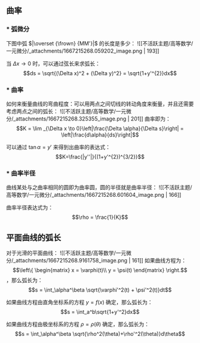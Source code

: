 
## 曲率

### * 弧微分
下图中弧 $|\overset {\frown} {MM'}|$  的长度是多少：
![[不活跃主题/高等数学/一元微分/_attachments/1667215268.059202_image.png | 193]]

当 $\Delta x \to 0$  时，可以通过弦长来求弧长：
$$ds = \sqrt{(\Delta x)^2 + (\Delta y)^2} = \sqrt{1+y'^{2}}dx$$


### * 曲率
如何来衡量曲线的弯曲程度：可以用两点之间切线的转动角度来衡量，并且还需要考虑两点之间的弧长：
![[不活跃主题/高等数学/一元微分/_attachments/1667215268.325355_image.png | 201]]
曲率即为：
$$K = \lim _{\Delta x \to 0}\left|\frac{\Delta \alpha}{\Delta s}\right| 
= \left|\frac{d\alpha}{ds}\right|$$

可以通过 $\tan \alpha = y'$  来得到出曲率的表达式：
$$K=\frac{|y''|}{(1+y'^{2})^{3/2}}$$


### * 曲率半径
曲线某处与之曲率相同的圆即为曲率圆，圆的半径就是曲率半径：
![[不活跃主题/高等数学/一元微分/_attachments/1667215268.601604_image.png | 166]]

曲率半径表达式为：
$$\rho = \frac{1}{K}$$


## 平面曲线的弧长
对于光滑的平面曲线：
![[不活跃主题/高等数学/一元微分/_attachments/1667215268.9161758_image.png | 161]]
如果曲线方程为：$$\left\{
\begin{matrix}
x = \varphi(t)\\
y = \psi(t)
\end{matrix}
\right.$$ ，那么弧长为：
$$s = \int_\alpha^\beta \sqrt{\varphi'^2(t) + \psi'^2(t)}dt$$

如果曲线方程由直角坐标系的方程 $y = f(x)$  确定，那么弧长为：
$$s = \int_a^b\sqrt{1+y'^2}dx$$

如果曲线方程由极坐标系的方程 $\rho = \rho(\theta)$  确定，那么弧长为：
$$s = \int_\alpha^\beta \sqrt{\rho^2(\theta)+\rho'^2(\theta)}d\theta$$

